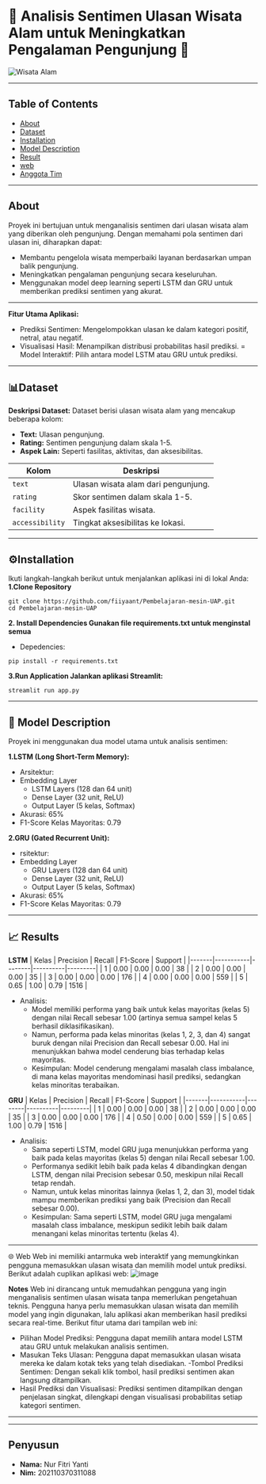 # 🌲 Analisis Sentimen Ulasan Wisata Alam untuk Meningkatkan Pengalaman Pengunjung 🌿

![Wisata Alam]([https://via.placeholder.com/800x400.png?text=Wisata+Alam](https://www.google.com/imgres?q=wisata%20alam%20&imgurl=https%3A%2F%2Fstatic.promediateknologi.id%2Fcrop%2F0x0%3A0x0%2F0x0%2Fwebp%2Fphoto%2Fradarmojokerto%2F2023%2F05%2FAir-Terjun-Dlundung-_1_.jpg&imgrefurl=https%3A%2F%2Fradarmojokerto.jawapos.com%2Fwisata-kuliner%2F821024691%2Ftujuh-wisata-alam-recommended-di-mojokerto-wajib-dikunjungi-saat-kemarau&docid=Nz4EoBx7U0B9pM&tbnid=c0ybXnWyWGjEyM&vet=12ahUKEwivpbmyqMOKAxWaTGwGHYj_DpgQM3oECHAQAA..i&w=680&h=453&hcb=2&ved=2ahUKEwivpbmyqMOKAxWaTGwGHYj_DpgQM3oECHAQAA))

---
## **Table of Contents**
- [About](#about)
- [Dataset](#dataset)
- [Installation](#Installation)
- [Model Description](#Model-Description)
- [Result](#Result)
- [web](#web)
- [Anggota Tim](#anggota-tim)

---
## About

Proyek ini bertujuan untuk menganalisis sentimen dari ulasan wisata alam yang diberikan oleh pengunjung. Dengan memahami pola sentimen dari ulasan ini, diharapkan dapat:
- Membantu pengelola wisata memperbaiki layanan berdasarkan umpan balik pengunjung.
- Meningkatkan pengalaman pengunjung secara keseluruhan.
- Menggunakan model deep learning seperti LSTM dan GRU untuk memberikan prediksi sentimen yang akurat.

---
**Fitur Utama Aplikasi:**

- Prediksi Sentimen: Mengelompokkan ulasan ke dalam kategori positif, netral, atau negatif.
- Visualisasi Hasil: Menampilkan distribusi probabilitas hasil prediksi.
= Model Interaktif: Pilih antara model LSTM atau GRU untuk prediksi.
---

## 📊Dataset

**Deskripsi Dataset:**
Dataset berisi ulasan wisata alam yang mencakup beberapa kolom:
- **Text:** Ulasan pengunjung.
- **Rating:** Sentimen pengunjung dalam skala 1-5.
- **Aspek Lain:** Seperti fasilitas, aktivitas, dan aksesibilitas.

| **Kolom**       | **Deskripsi**                           |
|------------------|-----------------------------------------|
| `text`          | Ulasan wisata alam dari pengunjung.     |
| `rating`        | Skor sentimen dalam skala 1-5.         |
| `facility`      | Aspek fasilitas wisata.                |
| `accessibility` | Tingkat aksesibilitas ke lokasi.       |

---
## ⚙️Installation

Ikuti langkah-langkah berikut untuk menjalankan aplikasi ini di lokal Anda:
**1.Clone Repository**

```
git clone https://github.com/fiiyaant/Pembelajaran-mesin-UAP.git
cd Pembelajaran-mesin-UAP
```
**2. Install Dependencies Gunakan file requirements.txt untuk menginstal semua**

- Depedencies:
```
pip install -r requirements.txt
```
**3.Run Application Jalankan aplikasi Streamlit:**
```
streamlit run app.py
```
---
## 🧠 Model Description
Proyek ini menggunakan dua model utama untuk analisis sentimen:

**1.LSTM (Long Short-Term Memory):**
- Arsitektur:
- Embedding Layer
  - LSTM Layers (128 dan 64 unit)
  - Dense Layer (32 unit, ReLU)
  - Output Layer (5 kelas, Softmax)
- Akurasi: 65%
- F1-Score Kelas Mayoritas: 0.79

**2.GRU (Gated Recurrent Unit):**
- rsitektur:
- Embedding Layer
    - GRU Layers (128 dan 64 unit)
    - Dense Layer (32 unit, ReLU)
    - Output Layer (5 kelas, Softmax)
- Akurasi: 65%
- F1-Score Kelas Mayoritas: 0.79
---
## 📈  Results

**LSTM**
| Kelas | Precision | Recall | F1-Score | Support |
|-------|-----------|--------|----------|---------|
| 1     | 0.00      | 0.00   | 0.00     | 38      |
| 2     | 0.00      | 0.00   | 0.00     | 35      |
| 3     | 0.00      | 0.00   | 0.00     | 176     |
| 4     | 0.00      | 0.00   | 0.00     | 559     |
| 5     | 0.65      | 1.00   | 0.79     | 1516    |
- Analisis:
  - Model memiliki performa yang baik untuk kelas mayoritas (kelas 5) dengan nilai Recall sebesar 1.00 (artinya semua sampel kelas 5 berhasil diklasifikasikan).
  - Namun, performa pada kelas minoritas (kelas 1, 2, 3, dan 4) sangat buruk dengan nilai Precision dan Recall sebesar 0.00. Hal ini menunjukkan bahwa model cenderung bias terhadap kelas mayoritas.
  - Kesimpulan: Model cenderung mengalami masalah class imbalance, di mana kelas mayoritas mendominasi hasil prediksi, sedangkan kelas minoritas terabaikan.

**GRU**
| Kelas | Precision | Recall | F1-Score | Support |
|-------|-----------|--------|----------|---------|
| 1     | 0.00      | 0.00   | 0.00     | 38      |
| 2     | 0.00      | 0.00   | 0.00     | 35      |
| 3     | 0.00      | 0.00   | 0.00     | 176     |
| 4     | 0.50      | 0.00   | 0.00     | 559     |
| 5     | 0.65      | 1.00   | 0.79     | 1516    |
- Analisis:
  - Sama seperti LSTM, model GRU juga menunjukkan performa yang baik pada kelas mayoritas (kelas 5) dengan nilai Recall sebesar 1.00.
  - Performanya sedikit lebih baik pada kelas 4 dibandingkan dengan LSTM, dengan nilai     Precision sebesar 0.50, meskipun nilai Recall tetap rendah.
  - Namun, untuk kelas minoritas lainnya (kelas 1, 2, dan 3), model tidak mampu memberikan  prediksi yang baik (Precision dan Recall sebesar 0.00).
  - Kesimpulan: Sama seperti LSTM, model GRU juga mengalami masalah class imbalance, meskipun       sedikit lebih baik dalam menangani kelas minoritas tertentu (kelas 4).
---
🌐 Web
Web ini memiliki antarmuka web interaktif yang memungkinkan pengguna memasukkan ulasan wisata dan memilih model untuk prediksi. Berikut adalah cuplikan aplikasi web:
![image](https://github.com/user-attachments/assets/d820d40b-07f2-495d-aabd-4da54654fabd)

**Notes**
Web ini dirancang untuk memudahkan pengguna yang ingin menganalisis sentimen ulasan wisata tanpa memerlukan pengetahuan teknis. Pengguna hanya perlu memasukkan ulasan wisata dan memilih model yang ingin digunakan, lalu aplikasi akan memberikan hasil prediksi secara real-time.
Berikut fitur utama dari tampilan web ini:
  - Pilihan Model Prediksi: Pengguna dapat memilih antara model LSTM atau GRU untuk melakukan analisis sentimen.
  - Masukan Teks Ulasan: Pengguna dapat memasukkan ulasan wisata mereka ke dalam kotak teks yang telah disediakan.
  -Tombol Prediksi Sentimen: Dengan sekali klik tombol, hasil prediksi sentimen akan langsung ditampilkan.
  - Hasil Prediksi dan Visualisasi: Prediksi sentimen ditampilkan dengan penjelasan singkat, dilengkapi dengan visualisasi probabilitas setiap kategori sentimen.







---

---
## Penyusun

- **Nama:** Nur Fitri Yanti
- **Nim:** 202110370311088
